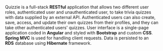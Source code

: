 Quizzie is a full-stack <strong>RESTful</strong> application that allows two different user roles, authenticated user and unauthenticated user, to take trivia quizzes with data supplied by an external API. Authenticated users can also create, save, access, and update their own quizzes from their profiles, and they can take other authenticated users' quizzes. User interface is a single-page application coded in <strong>Angular</strong> and styled with <strong>Bootstrap</strong> and custom <strong>CSS</strong>. <strong>Spring MVC</strong> is used for handling client requests. Data is persisted to an <strong>RDS</strong> database using <strong>Hibernate</strong> framework.  
